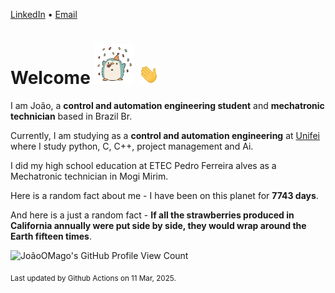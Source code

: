 [LinkedIn](https://www.linkedin.com/in/joão-pedro-gozzoli-b95641301/) &bull;
[Email](joaopedrogozzoli@gmail.com)

# Welcome <img src="happy.gif" height="64px" /> <img src="wave.gif" height="32px" />

I am João, a  **control and automation engineering student** and **mechatronic technician** based in Brazil Br.

Currently, I am studying as a **control and automation engineering** at [Unifei](https://unifei.edu.br) where I study python, C, C++, project management and Ai.

I did my high school education at ETEC Pedro Ferreira alves as a Mechatronic technician in Mogi Mirim.

Here is a random fact about me - I have been on this planet for **7743 days**.

And here is a just a random fact -  **If all the strawberries produced in California annually were put side by side, they would wrap around the Earth fifteen times**.

![JoãoOMago's GitHub Profile View Count](https://komarev.com/ghpvc/?username=JoaoOMago)

<sub>Last updated by Github Actions on 11 Mar, 2025.</sub>
